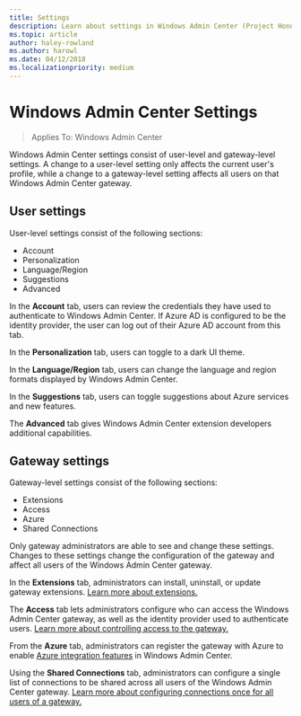 ```yaml
---
title: Settings
description: Learn about settings in Windows Admin Center (Project Honolulu). User settings let users change their language/region and other preferences. Gateway settings let administrators configure the gateway.
ms.topic: article
author: haley-rowland
ms.author: harowl
ms.date: 04/12/2018
ms.localizationpriority: medium
---
```


# Windows Admin Center Settings

> Applies To: Windows Admin Center

Windows Admin Center settings consist of user-level and gateway-level settings. A change to a user-level setting only affects the current user's profile, while a change to a gateway-level setting affects all users on that Windows Admin Center gateway.

## User settings

User-level settings consist of the following sections:

- Account
- Personalization
- Language/Region
- Suggestions
- Advanced

In the **Account** tab, users can review the credentials they have used to authenticate to Windows Admin Center. If Azure AD is configured to be the identity provider, the user can log out of their Azure AD account from this tab.

In the **Personalization** tab, users can toggle to a dark UI theme.

In the **Language/Region** tab, users can change the language and region formats displayed by Windows Admin Center.

In the **Suggestions** tab, users can toggle suggestions about Azure services and new features.

The **Advanced** tab gives Windows Admin Center extension developers additional capabilities.

## Gateway settings

Gateway-level settings consist of the following sections:

- Extensions
- Access
- Azure
- Shared Connections

Only gateway administrators are able to see and change these settings. Changes to these settings change the configuration of the gateway and affect all users of the Windows Admin Center gateway.

In the **Extensions** tab, administrators can install, uninstall, or update gateway extensions. [Learn more about extensions.](using-extensions.md)

The **Access** tab lets administrators configure who can access the Windows Admin Center gateway, as well as the identity provider used to authenticate users. [Learn more about controlling access to the gateway.](user-access-control.md)

From the **Azure** tab, administrators can register the gateway with Azure to enable [Azure integration features](azure-integration.md) in Windows Admin Center.

Using the **Shared Connections** tab, administrators can configure a single list of connections to be shared across all users of the Windows Admin Center gateway. [Learn more about configuring connections once for all users of a gateway.](shared-connections.md)